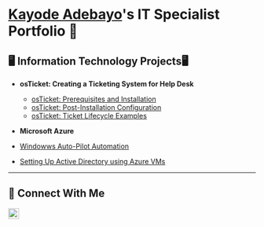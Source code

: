 # <a href="https://www.linkedin.com/in/kjadebayo/">Kayode Adebayo</a>'s IT Specialist Portfolio 🔐


## 🖥️ Information Technology Projects🖥️

- <b> osTicket: Creating a Ticketing System for Help Desk </b>
  - [osTicket: Prerequisites and Installation](https://github.com/kjadebayo/osticket-prereqs)
  - [osTicket: Post-Installation Configuration](https://github.com/kjadebayo/post-install-config)
  - [osTicket: Ticket Lifecycle Examples](https://github.com/joeljjoseph1998/ticket-lifecycle)
    
- <b>Microsoft Azure</b>

- [Windowws Auto-Pilot Automation](https://github.com/kjadebayo/WindowsAutopilotAutomation)
-   [Setting Up Active Directory using Azure VMs](https://github.com/kjadebayo/configure-ad)

<hr/>

## 🤳 Connect With Me


[<img align="left" alt="___________ | LinkedIn" width="22px" src="https://cdn.jsdelivr.net/npm/simple-icons@v3/icons/linkedin.svg" />][linkedin]


[linkedin]: https://www.linkedin.com/in/kj-adebayo/

<!--
